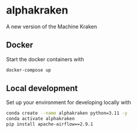 # alphakraken
A new version of the Machine Kraken

## Docker
Start the docker containers with
```bash
docker-compose up
```


## Local development
Set up your environment for developing locally with
```bash
conda create --name alphakraken python=3.11 -y
conda activate alphakraken
pip install apache-airflow==2.9.1
```

